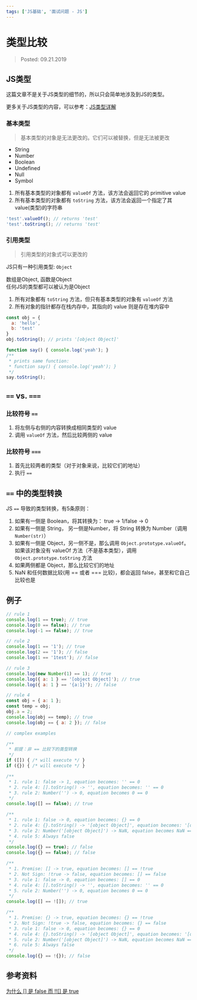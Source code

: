 ```yaml
---
tags: ['JS基础', '面试问题 - JS']
---
```


# 类型比较

> Posted: 09.21.2019

<Tag />

## JS类型

这篇文章不是关于JS类型的细节的，所以只会简单地涉及到JS的类型。 

更多关于JS类型的内容，可以参考：[JS类型详解](/js-basics/moreTypes.md)


### 基本类型

> 基本类型的对象是无法更改的。它们可以被替换，但是无法被更改

- String
- Number
- Boolean
- Undefined
- Null
- Symbol

1. 所有基本类型的对象都有 `valueOf` 方法，该方法会返回它的 primitive value
2. 所有基本类型的对象都有 `toString` 方法，该方法会返回一个指定了其 value(类型)的字符串

```javascript
'test'.valueOf(); // returns 'test'
'test'.toString(); // returns 'test'
```

### 引用类型

> 引用类型的对象式可以更改的

JS只有一种引用类型: `Object`

数组是Object, 函数是Object  
任何JS的类型都可以被认为是Object

1. 所有对象都有 `toString` 方法，但只有基本类型的对象有 `valueOf` 方法
2. 所有对象的指针都存在栈内存中，其指向的 value 则是存在堆内容中

```javascript
const obj = {
  a: 'hello',
  b: 'test'
}
obj.toString(); // prints '[object Object]'
```

```javascript
function say() { console.log('yeah'); }
/**
 * prints same function: 
 * function say() { console.log('yeah'); }
 */
say.toString();
```

## `==` vs. `===`

### 比较符号 `==`

1. 将左侧与右侧的内容转换成相同类型的 value
2. 调用 `valueOf` 方法，然后比较两侧的 value

### 比较符号 `===`

1. 首先比较两者的类型（对于对象来说，比较它们的地址）
2. 执行 `==`

## `==` 中的类型转换

JS `==` 导致的类型转换，有5条原则：

1. 如果有一侧是 Boolean，将其转换为： true -> 1/false -> 0
2. 如果有一侧是 String， 另一侧是Number，将 String 转换为 Number（调用 `Number(str)`）
3. 如果有一侧是 Object，另一侧不是，那么调用 `Object.prototype.valueOf`。如果该对象没有 valueOf 方法（不是基本类型），调用 `Object.prototype.toString` 方法
4. 如果两侧都是 Object，那么比较它们的地址
5. NaN 和任何数据比较(用 == 或者 === 比较)，都会返回 false，甚至和它自己比较也是

## 例子

```javascript
// rule 1
console.log(1 == true); // true
console.log(0 == false); // true
console.log(-1 == false); // true
```

```javascript
// rule 2
console.log(1 == '1'); // true
console.log(2 == '1'); // false
console.log(1 == '1test'); // false
```

```javascript
// rule 3
console.log(new Number(1) == 1); // true
console.log({ a: 1 } == '[object Object]'); // true
console.log({ a: 1 } == '{a:1}'); // false
```

```javascript
// rule 4
const obj = { a: 1 };
const temp = obj;
obj.a = 2;
console.log(obj == temp); // true
console.log(obj == { a: 2 }); // false
```

```javascript
// complex examples

/**
 * 前提：非 == 比较下的类型转换
 */
if ([]) { /* will execute */ } 
if ({}) { /* will execute */ } 

/**
 * 1. rule 1: false -> 1, equation becomes: '' == 0
 * 2. rule 4: [].toString() -> '', equation becomes: '' == 0
 * 3. rule 2: Number('') -> 0, equation becomes 0 == 0
 */
console.log([] == false); // true

/**
 * 1. rule 1: false -> 0, equation becomes: {} == 0
 * 2. rule 4: {}.toString() -> '[object Object]', equation becomes: '[object Object]' == 0
 * 3. rule 2: Number('[object Object]') -> NaN, equation becomes NaN == 0
 * 4. rule 5: Always false
 */
console.log({} == true); // false
console.log({} == false); // false

/**
 * 1. Premise: [] -> true, equation becomes: [] == !true
 * 2. Not Sign: !true -> false, equation becomes: [] == false
 * 3. rule 1: false -> 0, equation becomes: [] == 0
 * 4. rule 4: [].toString() -> '', equation becomes: '' == 0
 * 5. rule 2: Number('') -> 0, equation becomes 0 == 0
 */
console.log([] == ![]); // true

/**
 * 1. Premise: {} -> true, equation becomes: {} == !true
 * 2. Not Sign: !true -> false, equation becomes: {} == false
 * 3. rule 1: false -> 0, equation becomes: {} == 0
 * 4. rule 4: {}.toString() -> '[object Object]', equation becomes: '[object Object]' == 0
 * 5. rule 2: Number('[object Object]') -> NaN, equation becomes NaN == 0
 * 6. rule 5: Always false
 */
console.log({} == !{}); // false
```

## 参考资料

[为什么 \[\] 是 false 而 !!\[\] 是 true](https://www.h5jun.com/post/why-false-why-true.html)

<Disqus />